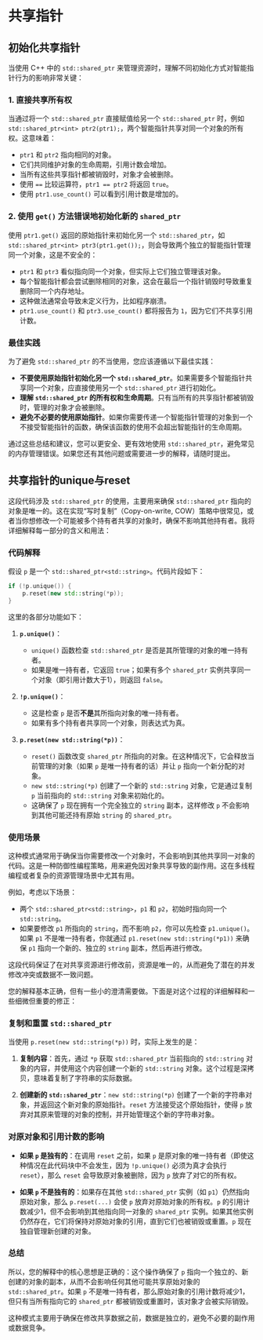 # 共享指针

## 初始化共享指针
当使用 C++ 中的 `std::shared_ptr` 来管理资源时，理解不同初始化方式对智能指针行为的影响非常关键：

### 1. 直接共享所有权
当通过将一个 `std::shared_ptr` 直接赋值给另一个 `std::shared_ptr` 时，例如 `std::shared_ptr<int> ptr2(ptr1);`，两个智能指针共享对同一个对象的所有权。这意味着：

- `ptr1` 和 `ptr2` 指向相同的对象。
- 它们共同维护对象的生命周期，引用计数会增加。
- 当所有这些共享指针都被销毁时，对象才会被删除。
- 使用 `==` 比较运算符，`ptr1 == ptr2` 将返回 `true`。
- 使用 `ptr1.use_count()` 可以看到引用计数是增加的。

### 2. 使用 `get()` 方法错误地初始化新的 `shared_ptr`
使用 `ptr1.get()` 返回的原始指针来初始化另一个 `std::shared_ptr`，如 `std::shared_ptr<int> ptr3(ptr1.get());`，则会导致两个独立的智能指针管理同一个对象，这是不安全的：

- `ptr1` 和 `ptr3` 看似指向同一个对象，但实际上它们独立管理该对象。
- 每个智能指针都会尝试删除相同的对象，这会在最后一个指针销毁时导致重复删除同一个内存地址。
- 这种做法通常会导致未定义行为，比如程序崩溃。
- `ptr1.use_count()` 和 `ptr3.use_count()` 都将报告为 `1`，因为它们不共享引用计数。

### 最佳实践
为了避免 `std::shared_ptr` 的不当使用，您应该遵循以下最佳实践：

- **不要使用原始指针初始化另一个 `std::shared_ptr`**。如果需要多个智能指针共享同一个对象，应直接使用另一个 `std::shared_ptr` 进行初始化。
- **理解 `std::shared_ptr` 的所有权和生命周期**。只有当所有的共享指针都被销毁时，管理的对象才会被删除。
- **避免不必要的使用原始指针**。如果你需要传递一个智能指针管理的对象到一个不接受智能指针的函数，确保该函数的使用不会超出智能指针的生命周期。

通过这些总结和建议，您可以更安全、更有效地使用 `std::shared_ptr`，避免常见的内存管理错误。如果您还有其他问题或需要进一步的解释，请随时提出。

## 共享指针的unique与reset
这段代码涉及 `std::shared_ptr` 的使用，主要用来确保 `std::shared_ptr` 指向的对象是唯一的。这在实现“写时复制”（Copy-on-write, COW）策略中很常见，或者当你想修改一个可能被多个持有者共享的对象时，确保不影响其他持有者。我将详细解释每一部分的含义和用法：

### 代码解释

假设 `p` 是一个 `std::shared_ptr<std::string>`。代码片段如下：

```c++
if (!p.unique()) {
    p.reset(new std::string(*p));
}
```

这里的各部分功能如下：

1. **`p.unique()`**：
	- `unique()` 函数检查 `std::shared_ptr` 是否是其所管理的对象的唯一持有者。
	- 如果是唯一持有者，它返回 `true`；如果有多个 `shared_ptr` 实例共享同一个对象（即引用计数大于1），则返回 `false`。

2. **`!p.unique()`**：
	- 这是检查 `p` 是否**不是**其所指向对象的唯一持有者。
	- 如果有多个持有者共享同一个对象，则表达式为真。

3. **`p.reset(new std::string(*p))`**：
	- `reset()` 函数改变 `shared_ptr` 所指向的对象。在这种情况下，它会释放当前管理的对象（如果 `p` 是唯一持有者的话）并让 `p` 指向一个新分配的对象。
	- `new std::string(*p)` 创建了一个新的 `std::string` 对象，它是通过复制 `p` 当前指向的 `std::string` 对象来初始化的。
	- 这确保了 `p` 现在拥有一个完全独立的 `string` 副本，这样修改 `p` 不会影响到其他可能还持有原始 `string` 的 `shared_ptr`。

### 使用场景

这种模式通常用于确保当你需要修改一个对象时，不会影响到其他共享同一对象的代码。这是一种防御性编程策略，用来避免因对象共享导致的副作用。这在多线程编程或者复杂的资源管理场景中尤其有用。

例如，考虑以下场景：

- 两个 `std::shared_ptr<std::string>`，`p1` 和 `p2`，初始时指向同一个 `std::string`。
- 如果要修改 `p1` 所指向的 `string`，而不影响 `p2`，你可以先检查 `p1.unique()`。如果 `p1` 不是唯一持有者，你就通过 `p1.reset(new std::string(*p1))` 来确保 `p1` 指向一个新的、独立的 `string` 副本，然后再进行修改。

这段代码保证了在对共享资源进行修改前，资源是唯一的，从而避免了潜在的并发修改冲突或数据不一致问题。

您的解释基本正确，但有一些小的澄清需要做。下面是对这个过程的详细解释和一些细微但重要的修正：

### 复制和重置 `std::shared_ptr`

当使用 `p.reset(new std::string(*p))` 时，实际上发生的是：

1. **复制内容**：首先，通过 `*p` 获取 `std::shared_ptr` 当前指向的 `std::string` 对象的内容，并使用这个内容创建一个新的 `std::string` 对象。这个过程是深拷贝，意味着复制了字符串的实际数据。

2. **创建新的 `std::shared_ptr`**：`new std::string(*p)` 创建了一个新的字符串对象，并返回这个新对象的原始指针。`reset` 方法接受这个原始指针，使得 `p` 放弃对其原来管理的对象的控制，并开始管理这个新的字符串对象。

### 对原对象和引用计数的影响

- **如果 `p` 是独有的**：在调用 `reset` 之前，如果 `p` 是原对象的唯一持有者（即使这种情况在此代码块中不会发生，因为 `!p.unique()` 必须为真才会执行 `reset`），那么 `reset` 会导致原对象被删除，因为 `p` 放弃了对它的所有权。

- **如果 `p` 不是独有的**：如果存在其他 `std::shared_ptr` 实例（如 `p1`）仍然指向原始对象，那么 `p.reset(...)` 会使 `p` 放弃对原始对象的所有权。`p` 的引用计数减少1，但不会影响到其他指向同一对象的 `shared_ptr` 实例。如果其他实例仍然存在，它们将保持对原始对象的引用，直到它们也被销毁或重置。`p` 现在独自管理新创建的对象。

### 总结

所以，您的解释中的核心思想是正确的：这个操作确保了 `p` 指向一个独立的、新创建的对象的副本，从而不会影响任何其他可能共享原始对象的 `std::shared_ptr`。如果 `p` 不是唯一持有者，那么原始对象的引用计数将减少1，但只有当所有指向它的 `shared_ptr` 都被销毁或重置时，该对象才会被实际销毁。

这种模式主要用于确保在修改共享数据之前，数据是独立的，避免不必要的副作用或数据竞争。